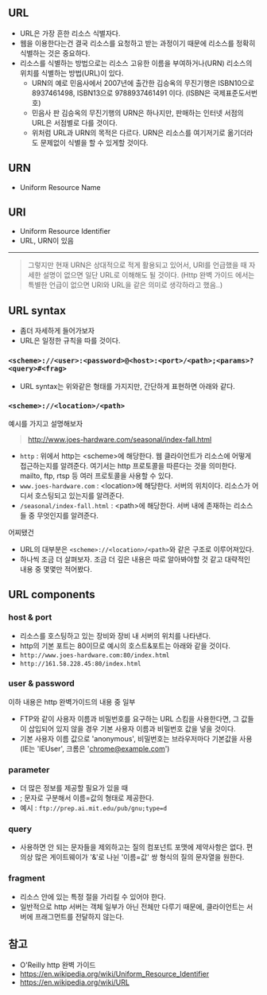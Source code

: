 ## URL
-  URL은 가장 흔한 리소스 식별자다.
-  웹을 이용한다는건 결국 리소스를 요청하고 받는 과정이기 때문에 리소스를 정확히 식별하는 것은 중요하다.
-  리소스를 식별하는 방법으로는 리소스 고유한 이름을 부여하거나(URN) 리소스의 위치를 식별하는 방법(URL)이 있다.
    -  URN의 예로 민음사에서 2007년에 출간한 김승옥의 무진기행은 ISBN10으로 8937461498, ISBN13으로 9788937461491 이다. (ISBN은 국제표준도서번호)
    -  민음사 판 김승옥의 무진기행의 URN은 하나지만, 판매하는 인터넷 서점의 URL은 서점별로 다를 것이다.
    -  위처럼 URL과 URN의 목적은 다르다. URN은 리소스를 여기저기로 옮기더라도 문제없이 식별을 할 수 있게할 것이다.

## URN
-  Uniform Resource Name

## URI
-  Uniform Resource Identifier
-  URL, URN이 있음
---
> 그렇지만 현재 URN은 상대적으로 적게 활용되고 있어서, URI를 언급했을 때 자세한 설명이 없으면 일단 URL로 이해해도 될 것이다. (Http 완벽 가이드 에서는 특별한 언급이 없으면 URI와 URL을 같은 의미로 생각하라고 했음..)

## URL syntax
-  좀더 자세하게 들어가보자
-  URL은 일정한 규칙을 따를 것이다.

### `<scheme>://<user>:<password>@<host>:<port>/<path>;<params>?<query>#<frag>`

-  URL syntax는 위와같은 형태를 가지지만, 간단하게 표현하면 아래와 같다.

###  `<scheme>://<location>/<path>`

예시를 가지고 설명해보자

> http://www.joes-hardware.com/seasonal/index-fall.html

-  `http` : 위에서 http는 \<scheme\>에 해당한다. 웹 클라이언트가 리소스에 어떻게 접근하는지를 알려준다. 여기서는 http 프로토콜을 따른다는 것을 의미한다. mailto, ftp, rtsp 등 여러 프로토콜을 사용할 수 있다.
-  `www.joes-hardware.com` : \<location\>에 해당한다. 서버의 위치이다. 리소스가 어디서 호스팅되고 있는지를 알려준다.
-  `/seasonal/index-fall.html` : \<path\>에 해당한다. 서버 내에 존재하는 리소스들 중 무엇인지를 알려준다.

어찌됐건

-  URL의 대부분은 `<scheme>://<location>/<path>`와 같은 구조로 이루어져있다.
-  하나씩 조금 더 살펴보자. 조금 더 깊은 내용은 따로 알아봐야할 것 같고 대략적인 내용 중 몇몇만 적어봤다.


## URL components

### host & port
-  리소스를 호스팅하고 있는 장비와 장비 내 서버의 위치를 나타낸다.
-  http의 기본 포트는 80이므로 예시의 호스트&포트는 아래와 같을 것이다. 
-  `http://www.joes-hardware.com:80/index.html`
-  `http://161.58.228.45:80/index.html`

### user & password
이하 내용은 http 완벽가이드의 내용 중 일부
-  FTP와 같이 사용자 이름과 비밀번호를 요구하는 URL 스킴을 사용한다면, 그 값들이 삽입되어 있지 않을 경우 기본 사용자 이름과 비밀번호 값을 넣을 것이다.
-  기본 사용자 이름 값으로 'anonymous', 비밀번호는 브라우저마다 기본값을 사용(IE는 'IEUser', 크롬은 'chrome@example.com')

### parameter
-  더 많은 정보를 제공할 필요가 있을 때
-  ; 문자로 구분해서 이름=값의 형태로 제공한다.
-  예시 : `ftp://prep.ai.mit.edu/pub/gnu;type=d`

### query
-  사용하면 안 되는 문자들을 제외하고는 질의 컴포넌트 포맷에 제약사항은 없다. 편의상 많은 게이트웨이가 '&'로 나뉜 '이름=값' 쌍 형식의 질의 문자열을 원한다.

### fragment
-  리소스 안에 있는 특정 절을 가리킬 수 있어야 한다.
-  일반적으로 http 서버는 객체 일부가 아닌 전체만 다루기 때문에, 클라이언트는 서버에 프래그먼트를 전달하지 않는다.

## 참고
-  O'Reilly http 완벽 가이드
-  https://en.wikipedia.org/wiki/Uniform_Resource_Identifier
-  https://en.wikipedia.org/wiki/URL
